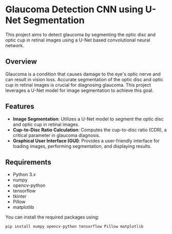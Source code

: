 # Glaucoma Detection CNN using U-Net Segmentation

This project aims to detect glaucoma by segmenting the optic disc and optic cup in retinal images using a U-Net based convolutional neural network.

## Overview

Glaucoma is a condition that causes damage to the eye's optic nerve and can result in vision loss. Accurate segmentation of the optic disc and optic cup in retinal images is crucial for diagnosing glaucoma. This project leverages a U-Net model for image segmentation to achieve this goal.

## Features

- **Image Segmentation**: Utilizes a U-Net model to segment the optic disc and optic cup in retinal images.
- **Cup-to-Disc Ratio Calculation**: Computes the cup-to-disc ratio (CDR), a critical parameter in glaucoma diagnosis.
- **Graphical User Interface (GUI)**: Provides a user-friendly interface for loading images, performing segmentation, and displaying results.

## Requirements

- Python 3.x
- numpy
- opencv-python
- tensorflow
- tkinter
- Pillow
- matplotlib

You can install the required packages using:
```bash
pip install numpy opencv-python tensorflow Pillow matplotlib
```
